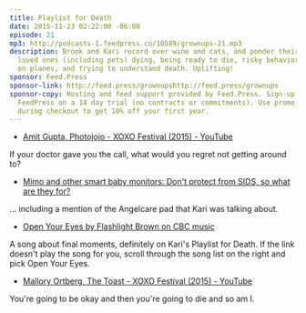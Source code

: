```yaml
---
title: Playlist for Death
date: 2015-11-23 02:22:00 -06:00
episode: 21
mp3: http://podcasts-1.feedpress.co/10589/grownups-21.mp3
description: Brook and Kari record over wine and cats, and ponder their own mortality,
  loved ones (including pets) dying, being ready to die, risky behavior, travelling
  on planes, and trying to understand death. Uplifting!
sponsor: Feed.Press
sponsor-link: http://feed.press/grownupshttp://feed.press/grownups
sponsor-copy: Hosting and feed support provided by Feed.Press. Sign-up today and try
  FeedPress on a 14 day trial (no contracts or commitments). Use promo code grownups
  during checkout to get 10% off your first year.
---
```


* [Amit Gupta, Photojojo - XOXO Festival (2015) - YouTube][1]

If your doctor gave you the call, what would you regret not getting around to?

* [Mimo and other smart baby monitors: Don't protect from SIDS, so what are they for?][2]

... including a mention of the Angelcare pad that Kari was talking about.

* [Open Your Eyes by Flashlight Brown on CBC music][3]

A song about final moments, definitely on Kari's Playlist for Death. If the link doesn't play the song for you, scroll through the song list on the right and pick Open Your Eyes.

* [Mallory Ortberg, The Toast - XOXO Festival (2015) - YouTube][4]

You're going to be okay and then you're going to die and so am I.

[1]: https://www.youtube.com/watch?v=9AP1hoNJkMk
[2]: http://www.slate.com/articles/life/family/2014/02/mimo_and_other_smart_baby_monitors_don_t_protect_from_sids_so_what_are_they.html
[3]: http://music.cbc.ca/play/artist/Flashlight-Brown/Open-Your-Eyes
[4]: https://www.youtube.com/watch?v=n1ui7LCC6So

  